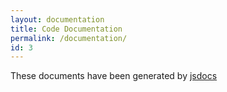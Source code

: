 ```yaml
---
layout: documentation
title: Code Documentation
permalink: /documentation/
id: 3
---
```

These documents have been generated by [jsdocs](http://usejsdoc.org/index.html)
